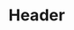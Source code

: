 <!-- TITLE: Buckshot Blast -->
<!-- SUBTITLE: Blasts a buckshot at your target, inflicting damage.  Consumes a Gemstone Buckshot. -->

# Header